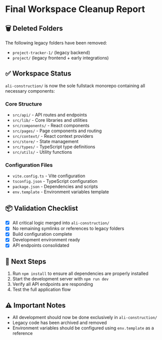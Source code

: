 # Final Workspace Cleanup Report

## 🗑️ Deleted Folders
The following legacy folders have been removed:
- `project-tracker-1/` (legacy backend)
- `project/` (legacy frontend + early integrations)

## ✅ Workspace Status
`ali-construction/` is now the sole fullstack monorepo containing all necessary components:

### Core Structure
- `src/api/` - API routes and endpoints
- `src/lib/` - Core libraries and utilities
- `src/components/` - React components
- `src/pages/` - Page components and routing
- `src/context/` - React context providers
- `src/store/` - State management
- `src/types/` - TypeScript type definitions
- `src/utils/` - Utility functions

### Configuration Files
- `vite.config.ts` - Vite configuration
- `tsconfig.json` - TypeScript configuration
- `package.json` - Dependencies and scripts
- `env.template` - Environment variables template

## 📦 Validation Checklist
- [x] All critical logic merged into `ali-construction/`
- [x] No remaining symlinks or references to legacy folders
- [x] Build configuration complete
- [x] Development environment ready
- [x] API endpoints consolidated

## 🚀 Next Steps
1. Run `npm install` to ensure all dependencies are properly installed
2. Start the development server with `npm run dev`
3. Verify all API endpoints are responding
4. Test the full application flow

## ⚠️ Important Notes
- All development should now be done exclusively in `ali-construction/`
- Legacy code has been archived and removed
- Environment variables should be configured using `env.template` as a reference 